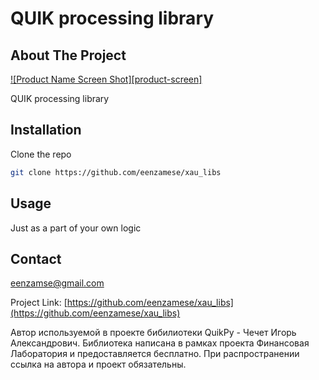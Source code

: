 <div align="center"><h1 align="left">QUIK processing library</h1></div>


<!-- ABOUT THE PROJECT -->
## About The Project
[![Product Name Screen Shot][product-screen]](https://example.com)

QUIK processing library

## Installation

Clone the repo
   ```sh
   git clone https://github.com/eenzamese/xau_libs
   ```

## Usage

Just as a part of your own logic

## Contact

eenzamse@gmail.com

Project Link: [https://github.com/eenzamese/xau_libs](https://github.com/eenzamese/xau_libs)


Автор используемой в проекте бибилиотеки QuikPy - Чечет Игорь Александрович.
Библиотека написана в рамках проекта Финансовая Лаборатория и предоставляется бесплатно. При распространении ссылка на автора и проект обязательны.